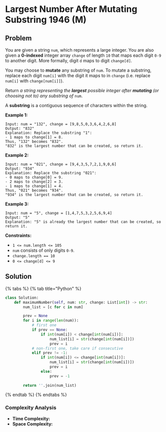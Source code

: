 # Largest Number After Mutating Substring 1946 \(M\)

## Problem

You are given a string `num`, which represents a large integer. You are also given a **0-indexed** integer array `change` of length `10` that maps each digit `0-9` to another digit. More formally, digit `d` maps to digit `change[d]`.

You may choose to **mutate** any substring of `num`. To mutate a substring, replace each digit `num[i]` with the digit it maps to in `change` \(i.e. replace `num[i]` with `change[num[i]]`\).

Return _a string representing the **largest** possible integer after **mutating** \(or choosing not to\) any substring of_ `num`.

A **substring** is a contiguous sequence of characters within the string.

**Example 1:**

```text
Input: num = "132", change = [9,8,5,0,3,6,4,2,6,8]
Output: "832"
Explanation: Replace the substring "1":
- 1 maps to change[1] = 8.
Thus, "132" becomes "832".
"832" is the largest number that can be created, so return it.
```

**Example 2:**

```text
Input: num = "021", change = [9,4,3,5,7,2,1,9,0,6]
Output: "934"
Explanation: Replace the substring "021":
- 0 maps to change[0] = 9.
- 2 maps to change[2] = 3.
- 1 maps to change[1] = 4.
Thus, "021" becomes "934".
"934" is the largest number that can be created, so return it.
```

**Example 3:**

```text
Input: num = "5", change = [1,4,7,5,3,2,5,6,9,4]
Output: "5"
Explanation: "5" is already the largest number that can be created, so return it.
```

**Constraints:**

* `1 <= num.length <= 105`
* `num` consists of only digits `0-9`.
* `change.length == 10`
* `0 <= change[d] <= 9`

## Solution 

{% tabs %}
{% tab title="Python" %}
```python
class Solution:
    def maximumNumber(self, num: str, change: List[int]) -> str:
        num_list = [c for c in num]

        prev = None
        for i in range(len(num)):
            # first one
            if prev == None:
                if int(num[i]) < change[int(num[i])]:
                    num_list[i] = str(change[int(num[i])])
                    prev = i
            # non-first one, take care if consecutive
            elif prev != -1:
                if int(num[i]) <= change[int(num[i])]:
                    num_list[i] = str(change[int(num[i])])
                    prev = i
                else:
                    prev = -1
            
        return ''.join(num_list)                
```
{% endtab %}
{% endtabs %}

### Complexity Analysis

* **Time Complexity:**
* **Space Complexity:**

